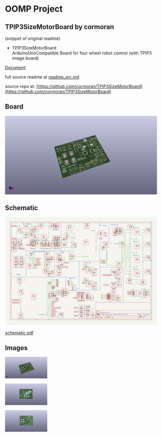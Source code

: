 # OOMP Project  
## TPIP3SizeMotorBoard  by cormoran  
  
(snippet of original readme)  
  
- TPIP3SizeMotorBoard  
ArduinoUnoCompatible Board for four wheel robot control (with TPIP3 image board)  
  
[Document](https://cormoran.github.io/TPIP3SizeMotorBoard/)  
  
  full source readme at [readme_src.md](readme_src.md)  
  
source repo at: [https://github.com/cormoran/TPIP3SizeMotorBoard](https://github.com/cormoran/TPIP3SizeMotorBoard)  
## Board  
  
[![working_3d.png](working_3d_600.png)](working_3d.png)  
## Schematic  
  
[![working_schematic.png](working_schematic_600.png)](working_schematic.png)  
  
[schematic pdf](working_schematic.pdf)  
## Images  
  
[![working_3d.png](working_3d_140.png)](working_3d.png)  
  
[![working_3d_back.png](working_3d_back_140.png)](working_3d_back.png)  
  
[![working_3d_front.png](working_3d_front_140.png)](working_3d_front.png)  

